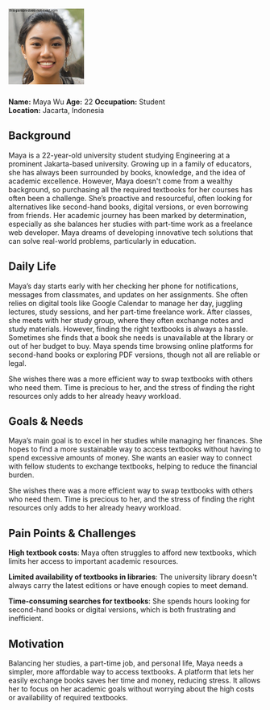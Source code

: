 # <img src="persona1.jpeg" width="150">
**Name:** Maya Wu
**Age:** 22
**Occupation:** Student  
**Location:** Jacarta, Indonesia

## Background  
Maya is a 22-year-old university student studying Engineering at a prominent Jakarta-based university. Growing up in a family of educators, she has always been surrounded by books, knowledge, and the idea of academic excellence. However, Maya doesn't come from a wealthy background, so purchasing all the required textbooks for her courses has often been a challenge. She’s proactive and resourceful, often looking for alternatives like second-hand books, digital versions, or even borrowing from friends. Her academic journey has been marked by determination, especially as she balances her studies with part-time work as a freelance web developer. Maya dreams of developing innovative tech solutions that can solve real-world problems, particularly in education.

## Daily Life  
Maya’s day starts early with her checking her phone for notifications, messages from classmates, and updates on her assignments. She often relies on digital tools like Google Calendar to manage her day, juggling lectures, study sessions, and her part-time freelance work. After classes, she meets with her study group, where they often exchange notes and study materials. However, finding the right textbooks is always a hassle. Sometimes she finds that a book she needs is unavailable at the library or out of her budget to buy. Maya spends time browsing online platforms for second-hand books or exploring PDF versions, though not all are reliable or legal.

She wishes there was a more efficient way to swap textbooks with others who need them. Time is precious to her, and the stress of finding the right resources only adds to her already heavy workload.

## Goals & Needs  
Maya’s main goal is to excel in her studies while managing her finances. She hopes to find a more sustainable way to access textbooks without having to spend excessive amounts of money. She wants an easier way to connect with fellow students to exchange textbooks, helping to reduce the financial burden. 

She wishes there was a more efficient way to swap textbooks with others who need them. Time is precious to her, and the stress of finding the right resources only adds to her already heavy workload.

## Pain Points & Challenges  
**High textbook costs**: Maya often struggles to afford new textbooks, which limits her access to important academic resources.

**Limited availability of textbooks in libraries**: The university library doesn't always carry the latest editions or have enough copies to meet demand.

**Time-consuming searches for textbooks**: She spends hours looking for second-hand books or digital versions, which is both frustrating and inefficient.

## Motivation  
Balancing her studies, a part-time job, and personal life, Maya needs a simpler, more affordable way to access textbooks. A platform that lets her easily exchange books saves her time and money, reducing stress. It allows her to focus on her academic goals without worrying about the high costs or availability of required textbooks.
